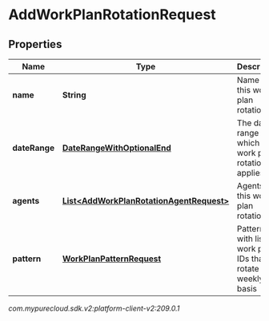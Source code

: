 # AddWorkPlanRotationRequest


## Properties

| Name | Type | Description | Notes |
| ------------ | ------------- | ------------- | ------------- |
| **name** | **String** | Name of this work plan rotation |  |
| **dateRange** | [**DateRangeWithOptionalEnd**](DateRangeWithOptionalEnd) | The date range to which this work plan rotation applies |  |
| **agents** | [**List&lt;AddWorkPlanRotationAgentRequest&gt;**](AddWorkPlanRotationAgentRequest) | Agents in this work plan rotation |  [optional] |
| **pattern** | [**WorkPlanPatternRequest**](WorkPlanPatternRequest) | Pattern with list of work plan IDs that rotate on a weekly basis |  |




_com.mypurecloud.sdk.v2:platform-client-v2:209.0.1_
